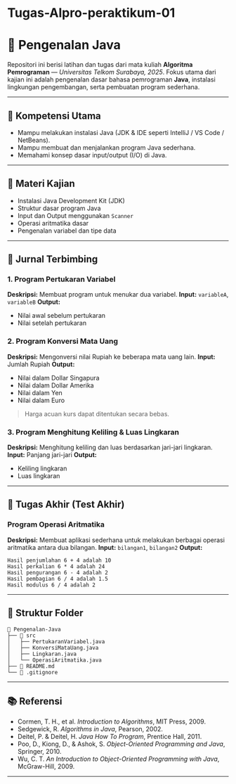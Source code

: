 # Tugas-Alpro-peraktikum-01

# 📘 Pengenalan Java

Repositori ini berisi latihan dan tugas dari mata kuliah **Algoritma Pemrograman** — *Universitas Telkom Surabaya, 2025*.
Fokus utama dari kajian ini adalah pengenalan dasar bahasa pemrograman **Java**, instalasi lingkungan pengembangan, serta pembuatan program sederhana.

---

## 🧩 Kompetensi Utama

* Mampu melakukan instalasi Java (JDK & IDE seperti IntelliJ / VS Code / NetBeans).
* Mampu membuat dan menjalankan program Java sederhana.
* Memahami konsep dasar input/output (I/O) di Java.

---

## 🧠 Materi Kajian

* Instalasi Java Development Kit (JDK)
* Struktur dasar program Java
* Input dan Output menggunakan `Scanner`
* Operasi aritmatika dasar
* Pengenalan variabel dan tipe data

---

## 🧪 Jurnal Terbimbing

### 1. Program Pertukaran Variabel

**Deskripsi:** Membuat program untuk menukar dua variabel.
**Input:** `variableA`, `variableB`
**Output:**

* Nilai awal sebelum pertukaran
* Nilai setelah pertukaran

### 2. Program Konversi Mata Uang

**Deskripsi:** Mengonversi nilai Rupiah ke beberapa mata uang lain.
**Input:** Jumlah Rupiah
**Output:**

* Nilai dalam Dollar Singapura
* Nilai dalam Dollar Amerika
* Nilai dalam Yen
* Nilai dalam Euro

> Harga acuan kurs dapat ditentukan secara bebas.

### 3. Program Menghitung Keliling & Luas Lingkaran

**Deskripsi:** Menghitung keliling dan luas berdasarkan jari-jari lingkaran.
**Input:** Panjang jari-jari
**Output:**

* Keliling lingkaran
* Luas lingkaran

---

## 🧾 Tugas Akhir (Test Akhir)

### Program Operasi Aritmatika

**Deskripsi:** Membuat aplikasi sederhana untuk melakukan berbagai operasi aritmatika antara dua bilangan.
**Input:** `bilangan1`, `bilangan2`
**Output:**

```
Hasil penjumlahan 6 + 4 adalah 10
Hasil perkalian 6 * 4 adalah 24
Hasil pengurangan 6 - 4 adalah 2
Hasil pembagian 6 / 4 adalah 1.5
Hasil modulus 6 / 4 adalah 2
```

---

## 🧮 Struktur Folder

```
📂 Pengenalan-Java
├── 📁 src
│   ├── PertukaranVariabel.java
│   ├── KonversiMataUang.java
│   ├── Lingkaran.java
│   └── OperasiAritmatika.java
├── 📄 README.md
└── 📄 .gitignore
```

---

## 📚 Referensi

* Cormen, T. H., et al. *Introduction to Algorithms*, MIT Press, 2009.
* Sedgewick, R. *Algorithms in Java*, Pearson, 2002.
* Deitel, P. & Deitel, H. *Java How To Program*, Prentice Hall, 2011.
* Poo, D., Kiong, D., & Ashok, S. *Object-Oriented Programming and Java*, Springer, 2010.
* Wu, C. T. *An Introduction to Object-Oriented Programming with Java*, McGraw-Hill, 2009.

---
